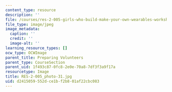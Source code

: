 ```yaml
---
content_type: resource
description: ''
file: /courses/res-2-005-girls-who-build-make-your-own-wearables-workshop-spring-2015/d2415059552dce1bf2b801af22cbc083_RES-2-005_photo-31.jpg
file_type: image/jpeg
image_metadata:
  caption: ''
  credit: ''
  image-alt: ''
learning_resource_types: []
ocw_type: OCWImage
parent_title: Preparing Volunteers
parent_type: CourseSection
parent_uid: 1f493c87-0fc8-2e0e-70a8-7df3f3a9f17a
resourcetype: Image
title: RES-2-005_photo-31.jpg
uid: d2415059-552d-ce1b-f2b8-01af22cbc083
---
```

